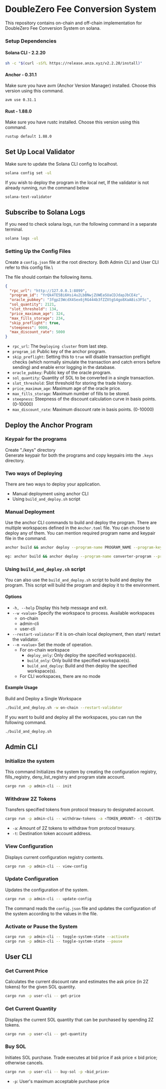 # DoubleZero Fee Conversion System #

This repository contains on-chain and off-chain implementation for DoubleZero Fee Conversion System on solana.

### Setup Dependencies

#### Solana CLI - 2.2.20
```sh
sh -c "$(curl -sSfL https://release.anza.xyz/v2.2.20/install)"
```
#### Anchor - 0.31.1
Make sure you have avm (Anchor Version Manager) installed. Choose this version using this command.
```sh
avm use 0.31.1
```

#### Rust - 1.88.0
Make sure you have rustc installed. Choose this version using this command.
```sh
rustup default 1.88.0
```

## Set Up Local Validator
Make sure to update the Solana CLI config to localhost.
```sh
solana config set -ul
```
If you wish to deploy the program in the local net, If the validator is not already running, run the command below 
```sh
solana-test-validator
```

## Subscribe to Solana Logs
If you need to check solana logs, run the following command in a separate terminal.
```sh
solana logs -ul
```
### Setting Up the Config Files
Create a `config.json` file at the root directory. Both Admin CLI and User CLI refer to this config file.\

The file should contain the following items.
```json
{
  "rpc_url": "http://127.0.0.1:8899",
  "program_id": "YrQk4TE5Bi6Hsi4u2LbBNwjZUWEaSUaCDJdapJbCE4z",
  "oracle_pubkey": "3fgp23WcdX4Sex6jRG444b3fZZXtgS4go8XaA8is3FSc",
  "sol_quantity": 2121,
  "slot_threshold": 134,
  "price_maximum_age": 324,
  "max_fills_storage": 234,
  "skip_preflight": true,
  "steepness": 9000,
  "max_discount_rate": 5000
}
```
- `rpc_url`: The `Deploying cluster` from last step.
- `program_id`: Public key of the anchor program.
- `skip_preflight`: Setting this to `true` will disable transaction preflight checks (which normally simulate the transaction and catch errors before sending) and enable error logging in the database.
- `oracle_pubkey`: Public key of the oracle program.
- `sol_quantity`: Quantity of SOL to be converted in a single transaction.
- `slot_threshold`: Slot threshold for storing the trade history.
- `price_maximum_age`: Maximum age of the oracle price.
- `max_fills_storage`: Maximum number of fills to be stored.
- `steepness`: Steepness of the discount calculation curve in basis points. (0-10000)
- `max_discount_rate`: Maximum discount rate in basis points. (0-10000)

## Deploy the Anchor Program
### Keypair for the programs
Create "./keys" directory\
Generate keypair for both the programs and copy keypairs into the `.keys` directory.

### Two ways of Deploying
There are two ways to deploy your application.
- Manual deployment using anchor CLI
- Using `build_and_deploy.sh` script

### Manual Deployment
Use the anchor CLI commands to build and deploy the program.
There are multiple workspaces defined in the `Anchor.toml` file. You can choose to deploy any of them.
You can mention required program name and keypair file in the command.

```sh
anchor build && anchor deploy --program-name PROGRAM_NAME --program-keypair ..keys/KEYPAIR.json

eg: anchor build && anchor deploy --program-name converter-program --program-keypair ./.keys/converter-program-keypair.json
```

### Using `build_and_deploy.sh` script
You can also use the `build_and_deploy.sh` script to build and deploy the program. This script will build the program and
deploy it to the environment.

#### Options
- `-h, --help` Display this help message and exit.
- `--w <value>` Specify the workspace to process. Available workspaces
  - on-chain 
  - admin-cli
  - user-cli
- `--restart-validator` If it is on-chain local deployment, then start/ restart the validator.
- `--m <value>` Set the mode of operation.
  - For on-chain workspace
      - `deploy_only`: Only deploy the specified workspace(s).
      - `build_only`: Only build the specified workspace(s).
      - `build_and_deploy`: Build and then deploy the specified workspace(s).
  - For CLI workspaces, there are no mode

#### Example Usage
Build and Deploy a Single Workspace
```sh
./build_and_deploy.sh -w on-chain --restart-validator
```

If you want to build and deploy all the workspaces, you can run the following command.
```sh
./build_and_deploy.sh
```

## Admin CLI

### Initialize the system 
This command Initializes the system by creating the configuration registry, fills_registry, deny_list_registry and program state account.
```sh
cargo run -p admin-cli -- init
```

### Withdraw 2Z Tokens 
Transfers specified tokens from protocol treasury to designated account.
```sh
cargo run -p admin-cli -- withdraw-tokens -a <TOKEN_AMOUNT> -t <DESTINATION_ACCOUNT>
```

- `-a`: Amount of 2Z tokens to withdraw from protocol treasury.
- `-t`: Destination token account address.

 
### View Configuration
Displays current configuration registry contents.
```sh
cargo run -p admin-cli -- view-config
```

### Update Configuration
Updates the configuration of the system.
```sh
cargo run -p admin-cli -- update-config
```

The command reads the `config.json` file and updates the configuration of the system according to the values in the file.

### Activate or Pause the System
```sh
cargo run -p admin-cli -- toggle-system-state --activate
cargo run -p admin-cli -- toggle-system-state --pause
```

## User CLI

### Get Current Price
Calculates the current discount rate and estimates the ask price (in 2Z tokens) for the given SOL quantity.
```sh
cargo run -p user-cli -- get-price
```

### Get Current Quantity
Displays the current SOL quantity that can be purchased by spending 2Z tokens.
```sh
cargo run -p user-cli -- get-quantity
```

### Buy SOL
Initiates SOL purchase. Trade executes at bid price if ask price ≤ bid price; otherwise cancels.
```sh
cargo run -p user-cli -- buy-sol -p <bid_price>
```

- `-p`: User's maximum acceptable purchase price
